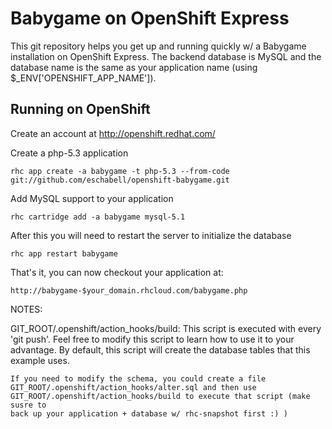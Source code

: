 Babygame on OpenShift Express
============================

This git repository helps you get up and running quickly w/ a Babygame installation
on OpenShift Express.  The backend database is MySQL and the database name is the
same as your application name (using $_ENV['OPENSHIFT_APP_NAME']).


Running on OpenShift
----------------------------

Create an account at http://openshift.redhat.com/

Create a php-5.3 application

    rhc app create -a babygame -t php-5.3 --from-code git://github.com/eschabell/openshift-babygame.git

Add MySQL support to your application

    rhc cartridge add -a babygame mysql-5.1

After this you will need to restart the server to initialize the database

    rhc app restart babygame

That's it, you can now checkout your application at:

    http://babygame-$your_domain.rhcloud.com/babygame.php


NOTES:

GIT_ROOT/.openshift/action_hooks/build:
    This script is executed with every 'git push'.  Feel free to modify this script
    to learn how to use it to your advantage.  By default, this script will create
    the database tables that this example uses.

    If you need to modify the schema, you could create a file 
    GIT_ROOT/.openshift/action_hooks/alter.sql and then use
    GIT_ROOT/.openshift/action_hooks/build to execute that script (make susre to
    back up your application + database w/ rhc-snapshot first :) )

